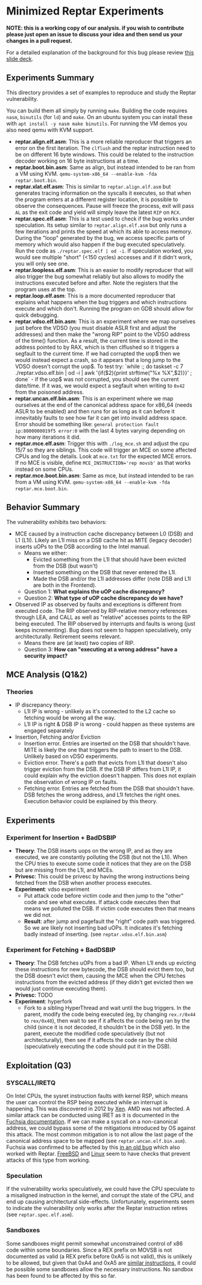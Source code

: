 # Minimized Reptar Experiments

**NOTE: this is a working copy of our analysis. if you wish to contribute please just open an issue to discuss your idea and then send us your changes in a pull request.**


For a detailed explanation of the background for this bug please review [this slide deck](http://reptar.fun/).

## Experiments Summary
This directory provides a set of examples to reproduce and study the Reptar vulnerability.

You can build them all simply by running `make`. Building the code requires `nasm`, `binutils` (for `ld`) and `make`. On an ubuntu system you can install these with `apt install -y nasm make binutils`. For running the VM demos you also need qemu with KVM support.

- **reptar.align.elf.asm**: This is a more reliable reproducer that triggers an error on the first iteration. The `clflush` and the reptar instruction need to be on different 16 byte windows. This could be related to the instruction decoder working on 16 byte instructions at a time. 
- **reptar.boot.bin.asm**: Same as align, but instead intended to be ran from a VM using KVM. `qemu-system-x86_64 --enable-kvm -fda reptar.boot.bin`.
- **reptar.xlat.elf.asm**: This is similar to `reptar.align.elf.asm` but generates tracing information on the syscalls it executes, so that when the program enters at a different register location, it is possible to observe the consequences. Pause will freeze the process, exit will pass `AL` as the exit code and yield will simply leave the latest `RIP` on `RCX`.
- **reptar.spec.elf.asm**: This is a test used to check if the bug works under speculation. Its setup similar to `reptar.align.elf.asm` but only runs a few iterations and prints the speed at which its able to access memory. During the "loop" generated by the bug, we access specific parts of memory which would also happen if the bug executed speculatively. Run the code as `./reptar.spec.elf | od -i`. If speculation worked, you would see multiple "short" (<150 cycles) accesses and if it didn't work, you will only see one.
- **reptar.loopless.elf.asm**: This is an easier to modify reproducer that will also trigger the bug somewhat reliably but also allows to modify the instructions executed before and after. Note the registers that the program uses at the top.
- **reptar.loop.elf.asm**: This is a more documented reproducer that explains what happens when the bug triggers and which instructions execute and which don't. Running the program on GDB should allow for quick debugging.
- **reptar.vdso.elf.bin.asm**: This is an experiment where we map ourselves just before the VDSO (you must disable ASLR first and adjust the addresses) and then make the "wrong RIP" point to the VDSO address of the time() function. As a result, the current time is stored in the address pointed to by RAX, which is then clflushed so it triggers a segfault to the current time. If we had corrupted the uop$ then we would instead expect a crash, so it appears that a long jump to the VDSO doesn't corrupt the uop$. To test try: `while :; do taskset -c 7 ./reptar.vdso.elf.bin | od -i | awk '{if($2){print strftime("%x %X",$2)}}' ; done` - if the uop$ was not corrupted, you should see the current date/time. If it was, we would expect a segfault when writing to `0x42` from the poisoned address.
- **reptar.uncan.elf.bin.asm**: This is an experiment where we map ourselves at the end of the canonical address space for x86_64 (needs ASLR to be enabled) and then runs for as long as it can before it innevitably faults to see how far it can get into invalid address space. Error should be something like: `general protection fault ip:8000000019f5 error:0` with the last 4 bytes varying depending on how many iterations it did.
- **reptar.mce.elf.asm**: Trigger this with `./log_mce.sh` and adjust the cpu 15/7 so they are siblings. This code will trigger an MCE on some affected CPUs and log the details. Look at `mce.txt` for the expected MCE errors. If no MCE is visible, define `MCE_INSTRUCTION='rep movsb'` as that works instead on some CPUs.
- **reptar.mce.boot.bin.asm**: Same as mce, but instead intended to be ran from a VM using KVM. `qemu-system-x86_64 --enable-kvm -fda reptar.mce.boot.bin`.

## Behavior Summary

The vulnerability exhibits two behaviors:

* MCE caused by a instruction cache discrepancy between L0 (DSB) and L1 (L1I). Likely an L1I miss on a DSB cache hit as MITE (legacy decoder) inserts uOPs to the DSB according to the Intel manual.
    * Means we either:
        * Evicted something from the L1I that should have been evicted from the DSB (but wasn't)
        * Inserted something on the DSB that never entered the L1I.
        * Made the DSB and/or the L1I addresses differ (note DSB and L1I are both in the Frontend).
    * Question 1: **What explains the uOP cache discrepancy?**
    * Question 2: **What type of uOP cache discrepancy do we have?**
* Observed IP as observed by faults and exceptions is different from executed code. The RIP observed by RIP-relative memory references through LEA, and CALL as well as "relative" accesses points to the RIP being executed. The RIP observed by interrupts and faults is wrong (just keeps incrementing). Bug does not seem to happen speculatively, only architecturally. Retirement seems relevant.
    * Means there are (at least) two copies of RIP.
    * Question 3: **How can "executing at a wrong address" have a security impact?**

## MCE Analysis (Q1&2)

### Theories
  * IP discrepancy theory:
      * L1I IP is wrong - unlikely as it's connected to the L2 cache so fetching would be wrong all the way.
      * L1I IP is right & DSB IP is wrong - could happen as these systems are engaged separately
  * Insertion, Fetching and/or Eviction
      * Insertion error. Entries are inserted on the DSB that shouldn't have. MITE is likely the one that triggers the path to insert to the DSB. Unlikely based on vDSO experiments.
      * Eviction error. There's a path that evicts from L1I that doesn't also trigger eviction from the DSB. If the DSB IP differs from L1I IP, it could explain why the eviction doesn't happen. This does not explain the observation of wrong IP on faults.
      * Fetching error. Entries are fetched from the DSB that shouldn't have. DSB fetches the wrong address, and L1I fetches the right ones. Execution behavior could be explained by this theory.

## Experiments

### Experiment for Insertion + BadDSBIP
* **Theory**: The DSB inserts uops on the wrong IP, and as they are executed, we are constantly polluting the DSB (but not the L1I). When the CPU tries to execute some code it notices that they are on the DSB but are missing from the L1I, and MCEs.
* **Privesc**: This could be privesc by having the wrong instructions being fetched from the DSB when another process executes.
* **Experiment**: vdso experiment
    * Put attack code before victim code and then jump to the "other" code and see what executes. If attack code executes then that means we polluted the DSB. If victim code executes then that means we did not.
    * **Result**: after jump and pagefault the "right" code path was triggered. So we are likely not inserting bad uOPs. It indicates it's fetching badly instead of inserting. (see `reptar.vdso.elf.bin.asm`)

### Experiment for Fetching + BadDSBIP
* **Theory**: The DSB fetches uOPs from a bad IP. When L1I ends up evicting these instructions for new bytecode, the DSB should evict them too, but the DSB doesn't evict them, causing the MCE when the CPU fetches instructions from the evicted address (if they didn't get evicted then we would just continue executing them).
* **Privesc**: TODO
* **Experiment**: hyperfork
    * Fork to a sibling HyperThread and wait until the bug triggers. In the parent, modify the code being executed (eg, by changing `rex.r/0x44` to `rex/0x40`), then wait to see if it affects the code being ran by the child (since it is not decoded, it shouldn't be in the DSB yet). In the parent, execute the modified code speculatively (but not architecturally), then see if it affects the code ran by the child (speculatively executing the code should put it in the DSB).

## Exploitation (Q3)

### SYSCALL/IRETQ

On Intel CPUs, the sysret instruction faults with kernel RSP, which means the user can control the RSP being executed while an interrupt is happening. This was discovered in 2012 by [Xen](https://xenproject.org/2012/06/13/the-intel-sysret-privilege-escalation/). AMD was not affected. A similar attack can be conducted using IRET as it is documented in the [Fuchsia documentation](https://cs.opensource.google/fuchsia/fuchsia/+/main:docs/concepts/kernel/sysret_problem.md;bpv=0). If we can make a syscall on a non-canonical address, we could bypass some of the mitigations introduced by OS against this attack. The most common mitigation is to not allow the last page of the canonical address space to be mapped (see `reptar.uncan.elf.bin.asm`). Fuchsia was confirmed to be affected by this [in an old bug](https://fuchsia.googlesource.com/fuchsia/+/0054a8a1162c2ea857fb02553835b804ead7b124) which also worked with Reptar. [FreeBSD](https://github.com/freebsd/freebsd-src/blob/release/14.0.0/sys/amd64/amd64/exception.S#L451) and [Linux](https://elixir.bootlin.com/linux/v4.14/source/arch/x86/entry/entry_64.S#L1170) seem to have checks that prevent attacks of this type from working.

### Speculation

If the vulnerability works speculatively, we could have the CPU speculate to a misaligned instruction in the kernel, and corrupt the state of the CPU, and end up causing architectural side-effects. Unfortunately, experiments seem to indicate the vulnerability only works after the Reptar instruction retires (see `reptar.spec.elf.asm`).

### Sandboxes

Some sandboxes might permit somewhat unconstrained control of x86 code within some boundaries. Since a REX prefix on MOVSB is not documented as valid (a REX prefix before 0xA5 is not valid), this is unlikely to be allowed, but given that 0xA4 and 0xA5 are [similar instructions](https://www.felixcloutier.com/x86/movs:movsb:movsw:movsd:movsq), it could be possible some sandboxes allow the necessary instructions. No sandbox has been found to be affected by this so far.
